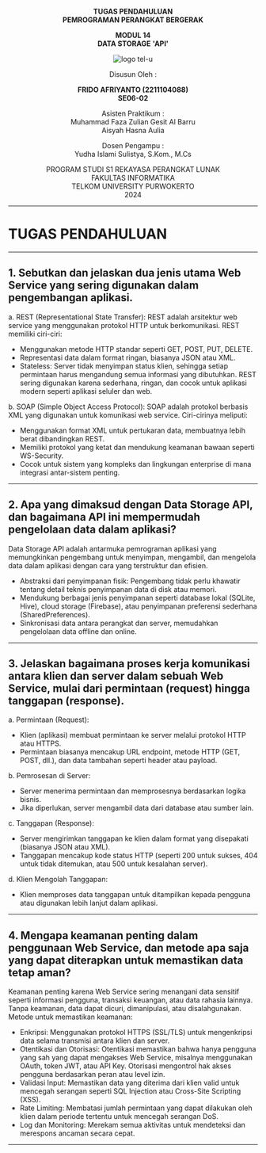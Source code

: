 <div align="center">

**TUGAS PENDAHULUAN**  
**PEMROGRAMAN PERANGKAT BERGERAK**

**MODUL 14**  
**DATA STORAGE**
**'API'**

![logo tel-u](https://github.com/user-attachments/assets/3a44181d-9c92-47f6-8cf0-87755117fd99)

Disusun Oleh :

**FRIDO AFRIYANTO (2211104088)**  
**SE06-02**

Asisten Praktikum :  
Muhammad Faza Zulian Gesit Al Barru  
Aisyah Hasna Aulia

Dosen Pengampu :  
Yudha Islami Sulistya, S.Kom., M.Cs

PROGRAM STUDI S1 REKAYASA PERANGKAT LUNAK  
FAKULTAS INFORMATIKA  
TELKOM UNIVERSITY PURWOKERTO  
2024

</div>

---

# TUGAS PENDAHULUAN

---
**1. Sebutkan dan jelaskan dua jenis utama Web Service yang sering digunakan dalam
pengembangan aplikasi.**
-
a. REST (Representational State Transfer): REST adalah arsitektur web service yang menggunakan protokol HTTP untuk berkomunikasi. REST memiliki ciri-ciri:
- Menggunakan metode HTTP standar seperti GET, POST, PUT, DELETE.
- Representasi data dalam format ringan, biasanya JSON atau XML.
- Stateless: Server tidak menyimpan status klien, sehingga setiap permintaan harus mengandung semua informasi yang dibutuhkan. REST sering digunakan karena sederhana, ringan, dan cocok untuk aplikasi modern seperti aplikasi seluler dan web.

b. SOAP (Simple Object Access Protocol): SOAP adalah protokol berbasis XML yang digunakan untuk komunikasi web service. Ciri-cirinya meliputi:
- Menggunakan format XML untuk pertukaran data, membuatnya lebih berat dibandingkan REST.
- Memiliki protokol yang ketat dan mendukung keamanan bawaan seperti WS-Security.
- Cocok untuk sistem yang kompleks dan lingkungan enterprise di mana integrasi antar-sistem penting.
---
**2.  Apa yang dimaksud dengan Data Storage API, dan bagaimana API ini
mempermudah pengelolaan data dalam aplikasi?**
-
Data Storage API adalah antarmuka pemrograman aplikasi yang memungkinkan pengembang untuk menyimpan, mengambil, dan mengelola data dalam aplikasi dengan cara yang terstruktur dan efisien.
- Abstraksi dari penyimpanan fisik: Pengembang tidak perlu khawatir tentang detail teknis penyimpanan data di disk atau memori.
- Mendukung berbagai jenis penyimpanan seperti database lokal (SQLite, Hive), cloud storage (Firebase), atau penyimpanan preferensi sederhana (SharedPreferences).
- Sinkronisasi data antara perangkat dan server, memudahkan pengelolaan data offline dan online.

---
**3. Jelaskan bagaimana proses kerja komunikasi antara klien dan server dalam sebuah
Web Service, mulai dari permintaan (request) hingga tanggapan (response).**
-
a. Permintaan (Request):
- Klien (aplikasi) membuat permintaan ke server melalui protokol HTTP atau HTTPS.
- Permintaan biasanya mencakup URL endpoint, metode HTTP (GET, POST, dll.), dan data tambahan seperti header atau payload.
  
b. Pemrosesan di Server:
- Server menerima permintaan dan memprosesnya berdasarkan logika bisnis.
- Jika diperlukan, server mengambil data dari database atau sumber lain.
  
c. Tanggapan (Response):
- Server mengirimkan tanggapan ke klien dalam format yang disepakati (biasanya JSON atau XML).
- Tanggapan mencakup kode status HTTP (seperti 200 untuk sukses, 404 untuk tidak ditemukan, atau 500 untuk kesalahan server).
  
d. Klien Mengolah Tanggapan:
- Klien memproses data tanggapan untuk ditampilkan kepada pengguna atau digunakan lebih lanjut dalam aplikasi.

---
**4. Mengapa keamanan penting dalam penggunaan Web Service, dan metode apa
saja yang dapat diterapkan untuk memastikan data tetap aman?**
-
Keamanan penting karena Web Service sering menangani data sensitif seperti informasi pengguna, transaksi keuangan, atau data rahasia lainnya. Tanpa keamanan, data dapat dicuri, dimanipulasi, atau disalahgunakan.
Metode untuk memastikan keamanan:
- Enkripsi:
Menggunakan protokol HTTPS (SSL/TLS) untuk mengenkripsi data selama transmisi antara klien dan server.
- Otentikasi dan Otorisasi:
Otentikasi memastikan bahwa hanya pengguna yang sah yang dapat mengakses Web Service, misalnya menggunakan OAuth, token JWT, atau API Key.
Otorisasi mengontrol hak akses pengguna berdasarkan peran atau level izin.
- Validasi Input:
Memastikan data yang diterima dari klien valid untuk mencegah serangan seperti SQL Injection atau Cross-Site Scripting (XSS).
- Rate Limiting:
Membatasi jumlah permintaan yang dapat dilakukan oleh klien dalam periode tertentu untuk mencegah serangan DoS.
- Log dan Monitoring:
Merekam semua aktivitas untuk mendeteksi dan merespons ancaman secara cepat.

---
